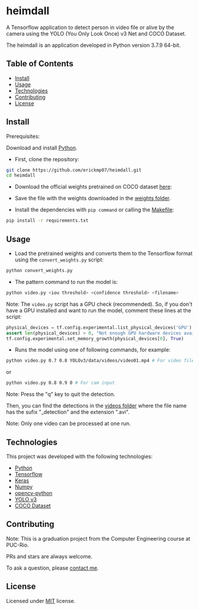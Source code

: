 # heimdall

A Tensorflow application to detect person in video file or alive by the camera using the YOLO (You Only Look Once) v3 Net and COCO Dataset.

The heimdall is an application developed in Python version 3.7.9 64-bit.

## Table of Contents

- [Install](#install)
- [Usage](#usage)
- [Technologies](#technologies)
- [Contributing](#contributing)
- [License](#license)

## Install

Prerequisites:

Download and install [Python](https://www.python.org/downloads/).

- First, clone the repository:
```bash
git clone https://github.com/erickmp07/heimdall.git
cd heimdall
```

- Download the official weights pretrained on COCO dataset [here](https://pjreddie.com/media/files/yolov3.weights):

- Save the file with the weights downloaded in the [weights folder](YOLOv3/weights).

- Install the dependencies with `pip command` or calling the [Makefile](Makefile):
```bash
pip install -r requirements.txt
```

## Usage

- Load the pretrained weights and converts them to the Tensorflow format using the `convert_weights.py` script:
```bash
python convert_weights.py
```

- The pattern command to run the model is:
```bash
python video.py <iou threshold> <confidence threshold> <filename>
```

Note: The `video.py` script has a GPU check (recommended). So, if you don't have a GPU installed and want to run the model, comment these lines at the script:
```python
physical_devices = tf.config.experimental.list_physical_devices('GPU')
assert len(physical_devices) > 0, "Not enough GPU hardware devices available"
tf.config.experimental.set_memory_growth(physical_devices[0], True)
```

- Runs the model using one of following commands, for example:
```bash
python video.py 0.7 0.8 YOLOv3/data/videos/video01.mp4 # For video file input
```

or

```bash
python video.py 0.8 0.9 0 # For cam input
```

Note: Press the "q" key to quit the detection.

Then, you can find the detections in the [videos folder](YOLOv3/data/videos) where the file name has the sufix "_detection" and the extension ".avi".

Note: Only one video can be processed at one run.

## Technologies

This project was developed with the following technologies:

- [Python](https://www.python.org/)
- [Tensorflow](https://www.tensorflow.org/)
- [Keras](https://keras.io/)
- [Numpy](https://numpy.org/)
- [opencv-python](https://github.com/opencv/opencv-python)
- [YOLO v3](https://pjreddie.com/darknet/yolo/)
- [COCO Dataset](https://cocodataset.org/)

## Contributing

Note: This is a graduation project from the Computer Engineering course at PUC-Rio.

PRs and stars are always welcome.

To ask a question, please [contact me](mailto:erimacedo_92@hotmail.com).

## License

Licensed under [MIT](LICENSE) license.